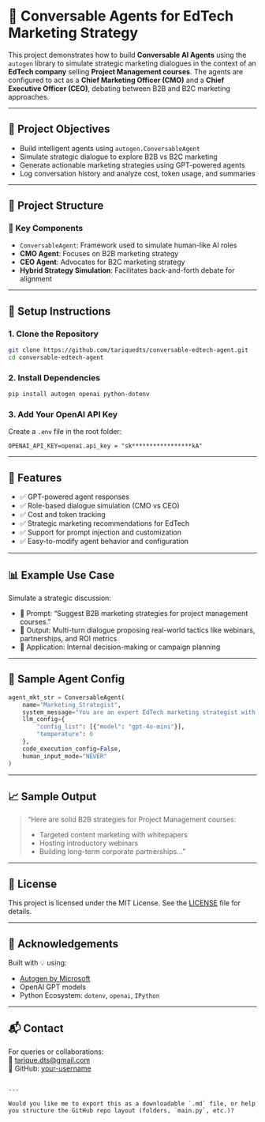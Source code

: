 # 🤖 Conversable Agents for EdTech Marketing Strategy

This project demonstrates how to build **Conversable AI Agents** using the `autogen` library to simulate strategic marketing dialogues in the context of an **EdTech company** selling **Project Management courses**. The agents are configured to act as a **Chief Marketing Officer (CMO)** and a **Chief Executive Officer (CEO)**, debating between B2B and B2C marketing approaches.

---

## 🚀 Project Objectives

- Build intelligent agents using `autogen.ConversableAgent`
- Simulate strategic dialogue to explore B2B vs B2C marketing
- Generate actionable marketing strategies using GPT-powered agents
- Log conversation history and analyze cost, token usage, and summaries

---

## 🧱 Project Structure

### 📁 Key Components

- `ConversableAgent`: Framework used to simulate human-like AI roles
- **CMO Agent**: Focuses on B2B marketing strategy
- **CEO Agent**: Advocates for B2C marketing strategy
- **Hybrid Strategy Simulation**: Facilitates back-and-forth debate for alignment

---

## 🔧 Setup Instructions

### 1. Clone the Repository

```bash
git clone https://github.com/tariquedts/conversable-edtech-agent.git
cd conversable-edtech-agent
```

### 2. Install Dependencies

```bash
pip install autogen openai python-dotenv
```

### 3. Add Your OpenAI API Key

Create a `.env` file in the root folder:

```env
OPENAI_API_KEY=openai.api_key = "sk*****************kA"
```

---

## 📌 Features

- ✅ GPT-powered agent responses
- ✅ Role-based dialogue simulation (CMO vs CEO)
- ✅ Cost and token tracking
- ✅ Strategic marketing recommendations for EdTech
- ✅ Support for prompt injection and customization
- ✅ Easy-to-modify agent behavior and configuration

---

## 📊 Example Use Case

Simulate a strategic discussion:

- 🎯 Prompt: “Suggest B2B marketing strategies for project management courses.”
- 💬 Output: Multi-turn dialogue proposing real-world tactics like webinars, partnerships, and ROI metrics
- 💼 Application: Internal decision-making or campaign planning

---

## 🧠 Sample Agent Config

```python
agent_mkt_str = ConversableAgent(
    name="Marketing_Strategist",
    system_message="You are an expert EdTech marketing strategist with experience in B2B and B2C growth.",
    llm_config={
        "config_list": [{"model": "gpt-4o-mini"}],
        "temperature": 0
    },
    code_execution_config=False,
    human_input_mode="NEVER"
)
```

---

## 📈 Sample Output

> “Here are solid B2B strategies for Project Management courses:  
> - Targeted content marketing with whitepapers  
> - Hosting introductory webinars  
> - Building long-term corporate partnerships...”

---

## 📄 License

This project is licensed under the MIT License. See the [LICENSE](LICENSE) file for details.

---

## 🙌 Acknowledgements

Built with 💡 using:
- [Autogen by Microsoft](https://github.com/microsoft/autogen)
- OpenAI GPT models
- Python Ecosystem: `dotenv`, `openai`, `IPython`

---

## 📬 Contact

For queries or collaborations:  
📧 tarique.dts@gmail.com  
🐙 GitHub: [your-username](https://github.com/tariquedts)

```

---

Would you like me to export this as a downloadable `.md` file, or help you structure the GitHub repo layout (folders, `main.py`, etc.)?